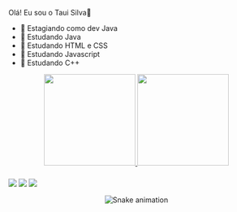 Olá! Eu sou o Taui Silva👋


- 🔭 Estagiando como dev Java
- 🌱 Estudando Java
- 🌱 Estudando HTML e CSS
- 🌱 Estudando Javascript
- 🌱 Estudando C++

<div align="center">
  <a href="https://github.com/tauisilva">
    <img height="180em" src="https://github-readme-stats.vercel.app/api?username=tauisilva&theme=transparent&show_icons=true"/>
  <img height="180em" src="https://github-readme-stats.vercel.app/api/top-langs/?username=tauisilva&layout=compact&theme=transparent"/>  
</div>
  
 ###
<div>
  <a href= "mailto:tauisilva@gmail.com" target="_blank"><img src="https://img.shields.io/badge/Gmail-D14836?style=for-the-badge&logo=gmail&logoColor=white" target="_blank"></a>
  <a href= "https://www.linkedin.com/in/taui-silva-749b8016b?lipi=urn%3Ali%3Apage%3Ad_flagship3_profile_view_base_contact_details%3B3ypnurhkRRe2LkZXoeSF8Q%3D%3D" target="_blank"><img src="https://img.shields.io/badge/LinkedIn-0077B5?style=for-the-badge&logo=linkedin&logoColor=white" target="_blank"></a>
  <a href= "https://www.instagram.com/tauisilva/" target="_blank"><img src="https://img.shields.io/badge/Instagram-E4405F?style=for-the-badge&logo=instagram&logoColor=white" target="_blank"></a>
</div>
<div align="center">
  
  ![Snake animation](https://github.com/tauisilva/tauisilva/blob/output/github-contribution-grid-snake.svg)
  
  
</div>
